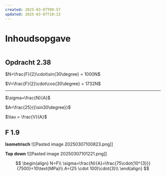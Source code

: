 ```yaml
---
created: 2025-03-07T09:57
updated: 2025-03-07T10:13
---
```

# Inhoudsopgave

```toc
```

## Opdracht 2.38
$N=\frac{F}{2}\cdot\sin{30\degree} = 1000N$

$V=\frac{F}{2}\cdot\cos{30\degree} = 1732N$

---

$\sigma=\frac{N}{A}$

$A=\frac{25}{{\sin30\degree}}$

$\tau = \frac{V}{A}$

## F 1.9 
**Isometrisch**
![[Pasted image 20250307100823.png]]

**Top down**
![[Pasted image 20250307101221.png]]

$$
\begin{align}
N=F\\
\sigma=\frac{N}{A}=\frac{75\cdot{10^{3}}}{7500}=10\text{MPa}\\
A=(25 \cdot 100)\cdot{3}\\
\end{align}
$$